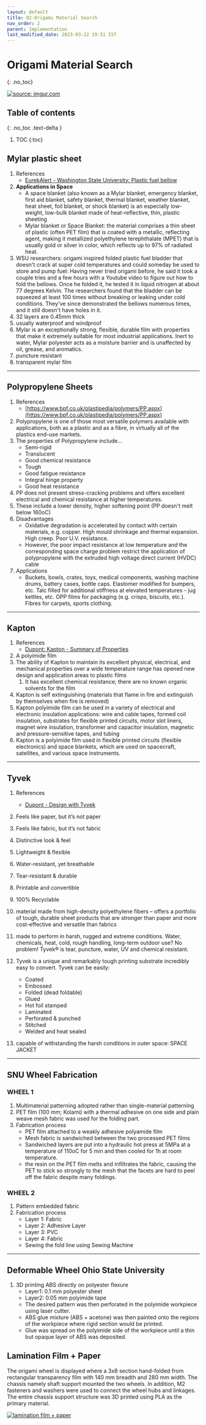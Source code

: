 ```yaml
---
layout: default
title: 02-Origami Material Search
nav_order: 2
parent: Implementation
last_modified_date: 2023-03-22 19:51 IST 
---
```


# Origami Material Search
{: .no_toc}

<a href="https://imgur.com/06DqloA"><img src="https://i.imgur.com/06DqloA.png" title="source: imgur.com" /></a>

## Table of contents
{: .no_toc .text-delta }

1. TOC
{:toc}

## Mylar plastic sheet

1. References
    - [EurekAlert - Washington State University: Plastic fuel bellow](https://www.eurekalert.org/news-releases/748739)
2. **Applications in Space**
    - A space blanket (also known as a Mylar blanket, emergency blanket, first aid blanket, safety blanket, thermal blanket, weather blanket, heat sheet, foil blanket, or shock blanket) is an especially low-weight, low-bulk blanket made of heat-reflective, thin, plastic sheeting
    - Mylar blanket or Space Blanket: the material comprises a thin sheet of plastic (often PET film) that is coated with a metallic, reflecting agent, making it metallized polyethylene terephthalate (MPET) that is usually gold or silver in color, which reflects up to 97% of radiated heat.
3. WSU researchers: origami inspired folded plastic fuel bladder that doesn't crack at super cold temperatures and could someday be used to store and pump fuel: Having never tried origami before, he said it took a couple tries and a few hours with a Youtube video to figure out how to fold the bellows. Once he folded it, he tested it in liquid nitrogen at about 77 degrees Kelvin. The researchers found that the bladder can be squeezed at least 100 times without breaking or leaking under cold conditions. They've since demonstrated the bellows numerous times, and it still doesn't have holes in it.
4. 32 layers are 0.45mm thick
5. usually waterproof and windproof
6. Mylar is an exceptionally strong, flexible, durable film with properties that make it extremely suitable for most industrial applications. Inert to water, Mylar polyester acts as a moisture barrier and is unaffected by oil, grease, and aromatics.
7. puncture resistant
8. transparent mylar film

---

## Polypropylene Sheets

1. References 
	- [https://www.bpf.co.uk/plastipedia/polymers/PP.aspx](https://www.bpf.co.uk/plastipedia/polymers/PP.aspx)
2. Polypropylene is one of those most versatile polymers available with applications, both as a plastic and as a fibre, in virtually all of the plastics end-use markets. 
3. The properties of Polypropylene include... 
	- Semi-rigid 
	- Translucent 
	- Good chemical resistance 
	- Tough 
	- Good fatigue resistance 
	- Integral hinge property 
	- Good heat resistance 
4. PP does not present stress-cracking problems and offers excellent electrical and chemical resistance at higher temperatures. 
5. These include a lower density, higher softening point (PP doesn't melt below 160oC) 
6. Disadvantages 
	- Oxidative degradation is accelerated by contact with certain materials, e.g. copper. High mould shrinkage and thermal expansion. High creep. Poor U.V. resistance. 
	- However, the poor impact resistance at low temperature and the corresponding space charge problem restrict the application of polypropylene with the extruded high voltage direct current (HVDC) cable 
7. Applications 
	- Buckets, bowls, crates, toys, medical components, washing machine drums, battery cases, bottle caps. Elastomer modified for bumpers, etc. Talc filled for additional stiffness at elevated temperatures - jug kettles, etc. OPP films for packaging (e.g. crisps, biscuits, etc.). Fibres for carpets, sports clothing.

---

## Kapton

1. References
	- [Dupont: Kapton - Summary of Properties](https://www.dupont.com/content/dam/dupont/amer/us/en/products/ei-transformation/documents/EI10142_Kapton-Summary-of-Properties.pdf)
2. A polyimide film
3. The ability of Kapton to maintain its excellent physical, electrical, and mechanical properties over a wide temperature range has opened new design and application areas to plastic films
	1. It has excellent chemical resistance; there are no known organic solvents for the film 
3. Kapton is self extinguishing (materials that flame in fire and extinguish by themselves when fire is removed)
4. Kapton polyimide film can be used in a variety of electrical and electronic insulation applications: wire and cable tapes, formed coil insulation, substrates for flexible printed circuits, motor slot liners, magnet wire insulation, transformer and capacitor insulation, magnetic and pressure-sensitive tapes, and tubing
5. Kapton is a polyimide film used in flexible printed circuits (flexible electronics) and space blankets, which are used on spacecraft, satellites, and various space instruments.

---

## Tyvek

1. References
	- [Dupont - Design with Tyvek](https://www.dupont.com/tyvekdesign/design-with-tyvek/why-tyvek.html)

2. Feels like paper, but it’s not paper
3. Feels like fabric, but it’s not fabric
4. Distinctive look & feel
5. Lightweight & flexible
6. Water-resistant, yet breathable
7. Tear-resistant & durable
8. Printable and convertible
9. 100% Recyclable
10. material made from high-density polyethylene fibers – offers a portfolio of tough, durable sheet products that are stronger than paper and more cost-effective and versatile than fabrics
11. made to perform in harsh, rugged and extreme conditions. Water, chemicals, heat, cold, rough handling, long-term outdoor use? No problem! Tyvek® is tear, puncture, water, UV and chemical resistant.
12. Tyvek is a unique and remarkably tough printing substrate incredibly easy to convert. Tyvek can be easily:
	- Coated
	- Embossed
	- Folded (dead foldable)
	- Glued
	- Hot foil stamped
	- Laminated
	- Perforated & punched
	- Stitched
	- Welded and heat sealed
13. capable of withstanding the harsh conditions in outer space: SPACE JACKET

---

## SNU Wheel Fabrication

### WHEEL 1

1. Multimaterial patterning adopted rather than single-material patterning
2. PET film (100 mm; Kolami) with a thermal adhesive on one side and plain weave mesh fabric was used for the folding part.
3. Fabrication process
	- PET film attached to a weakly adhesive polyamide film
	- Mesh fabric is sandwiched between the two processed PET films
	- Sandwiched layers are put into a hydraulic hot press at 5MPa at a temperature of 110oC for 5 min and then cooled for 1h at room temperature.
	- the resin on the PET film melts and infiltrates the fabric, causing the PET to stick so strongly to the mesh that the facets are hard to peel off the fabric despite many foldings.

### WHEEL 2

1. Pattern embedded fabric
2. Fabrication process
	- Layer 1: Fabric
	- Layer 2: Adhesive Layer
	- Layer 3: PVC
	- Layer 4: Fabric
	- Sewing the fold line using Sewing Machine

---

## Deformable Wheel Ohio State University

1. 3D printing ABS directly on polyester flexure
	- Layer1: 0.1 mm polyester sheet
	- Layer2: 0.05 mm polyimide tape
	- The desired pattern was then perforated in the polyimide workpiece using laser cutter.
	- ABS glue mixture (ABS + acetone) was then painted onto the regions of the workpiece where rigid section would be printed.
	- Glue was spread on the polyimide side of the workpiece until a thin but opaque layer of ABS was deposited.

## Lamination Film + Paper

The origami wheel is displayed where a 3x8 section hand-folded from rectangular transparency film with 140 mm breadth and 280 mm width. The chassis namely shaft support mounted the two wheels. In addition, M2 fasteners and washers were used to connect the wheel hubs and linkages. The entire chassis support structure was 3D printed using PLA as the primary material.

<a href="https://imgur.com/zaOnfeb"><img src="https://i.imgur.com/zaOnfeb.png" title="lamination film + paper" /></a>
